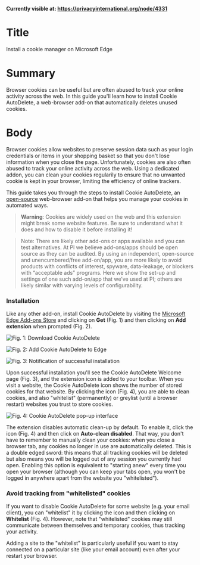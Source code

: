 **Currently visible at: https://privacyinternational.org/node/4331**

# Title #
Install a cookie manager on Microsoft Edge

# Summary #
Browser cookies can be useful but are often abused to track your online activity across the web. In this guide you'll learn how to install Cookie AutoDelete, a web-browser add-on that automatically deletes unused cookies.

# Body #
Browser cookies allow websites to preserve session data such as your login credentials or items in your shopping basket so that you don't lose information when you close the page. Unfortunately, cookies are also often abused to track your online activity across the web. Using a dedicated addon, you can clean your cookies regularily to ensure that no unwanted cookie is kept in your browser, limiting the efficiency of online trackers.

This guide takes you through the steps to install Cookie AutoDelete, an [open-source](https://github.com/Cookie-AutoDelete/Cookie-AutoDelete) web-browser add-on that helps you manage your cookies in automated ways.

> **Warning**: Cookies are widely used on the web and this extension might break some website features. Be sure to understand what it does and how to disable it before installing it!

> Note: There are likely other add-ons or apps available and you can test alternatives. At PI we believe add-ons/apps should be open source as they can be audited. By using an independent, open-source and unencumbered/free add-on/app, you are more likely to avoid products with conflicts of interest, spyware, data-leakage, or blockers with “acceptable ads” programs. Here we show the set-up and settings of one such add-on/app that we’ve used at PI; others are likely similar with varying levels of configurability.

### Installation ###
Like any other add-on, install Cookie AutoDelete by visiting the [Microsoft Edge Add-ons Store][1] and clicking on **Get** (Fig. 1) and then clicking on **Add extension** when prompted (Fig. 2).

![Fig. 1: Download Cookie AutoDelete](../../images/Edge/cad-add.png?raw=true)

![Fig. 2: Add Cookie AutoDelete to Edge](../../images/Edge/cad-prompt.png?raw=true)

![Fig. 3: Notification of successful installation](../../images/Edge/cad-notify.png?raw=true)

Upon successful installation you'll see the Cookie AutoDelete Welcome page (Fig. 3), and the extension icon is added to your toolbar. When you visit a website, the Cookie AutoDelete icon shows the number of stored cookies for that website. By clicking the icon (Fig. 4), you are able to clean cookies, and also "whitelist" (permanently) or greylist (until a browser restart) websites you trust to store cookies.

![Fig. 4: Cookie AutoDelete pop-up interface](../../images/Edge/cad-test.png?raw=true)

The extension disables automatic clean-up by default. To enable it, click the icon (Fig. 4) and then click on **Auto-clean disabled**. That way, you don't have to remember to manually clean your cookies: when you close a browser tab, any cookies no longer in use are automatically deleted. This is a double edged sword: this means that all tracking cookies will be deleted but also means you will be logged out of any session you currently had open. Enabling this option is equivalent to "starting anew" every time you open your browser (although you can keep your tabs open, you won't be logged in anywhere apart from the website you "whitelisted").

### Avoid tracking from "whitelisted" cookies ###

If you want to disable Cookie AutoDelete for some website (e.g. your email client), you can "whitelist" it by clicking the icon and then clicking on **Whitelist** (Fig. 4). However, note that "whitelisted" cookies may still communicate between themselves and temporary cookies, thus tracking your activity.

Adding a site to the "whitelist" is particularly useful if you want to stay connected on a particular site (like your email account) even after your restart your browser.

[1]: https://microsoftedge.microsoft.com/addons/detail/cookie-autodelete/djkjpnciiommncecmdefpdllknjdmmmo
